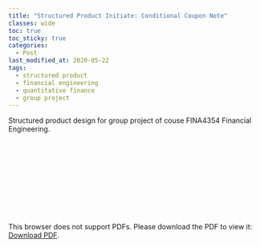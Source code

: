 ```yaml
---
title: "Structured Product Initiate: Conditional Coupon Note"
classes: wide
toc: true
toc_sticky: true
categories: 
  - Post
last_modified_at: 2020-05-22
tags:
  - structured product
  - financial engineering
  - quantitative finance
  - group project
---
```


Structured product design for group project of couse FINA4354 Financial Engineering.

<object data="https://haydenz.github.io/assets/media/financial-engineering/conditional-coupon-note-proj.pdf" type="application/pdf" width="1000px" height="1200px">
    <embed src="https://haydenz.github.io/assets/media/financial-engineering/conditional-coupon-note-proj.pdf">
        <p>This browser does not support PDFs. Please download the PDF to view it: <a href="https://haydenz.github.io/assets/media/cv/haydenz-cv.pdf">Download PDF</a>.</p>
    </embed>
</object>